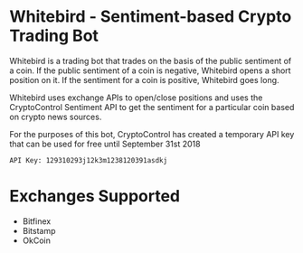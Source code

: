 Whitebird - Sentiment-based Crypto Trading Bot
==============================================

Whitebird is a trading bot that trades on the basis of the public sentiment of a coin. If the public sentiment of a coin is negative, Whitebird opens a short position on it. If the sentiment for a coin is positive, Whitebird goes long.

Whitebird uses exchange APIs to open/close positions and uses the CryptoControl Sentiment API to get the sentiment for a particular coin based on crypto news sources.

For the purposes of this bot, CryptoControl has created a temporary API key that can be used for free until September 31st 2018

```
API Key: 129310293j12k3m1238120391asdkj
```

# Exchanges Supported
- Bitfinex
- Bitstamp
- OkCoin